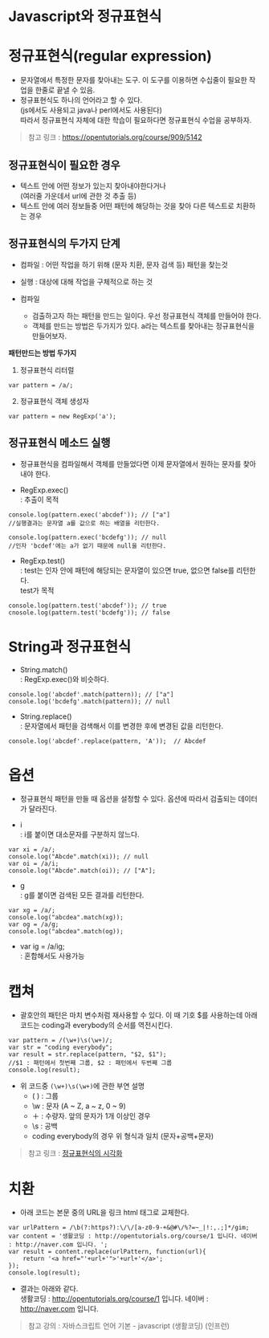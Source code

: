 Javascript와 정규표현식
=======================
# 정규표현식(regular expression)
* 문자열에서 특정한 문자를 찾아내는 도구. 이 도구를 이용하면 수십줄이 필요한 작업을 한줄로 끝낼 수 있음.
* 정규표현식도 하나의 언어라고 할 수 있다.   
(js에서도 사용되고 java나 perl에서도 사용된다)   
따라서 정규표현식 자체에 대한 학습이 필요하다면 정규표현식 수업을 공부하자.   
> 참고 링크 : https://opentutorials.org/course/909/5142

## 정규표현식이 필요한 경우
* 텍스트 안에 어떤 정보가 있는지 찾아내야한다거나   
(여러줄 가운데서 url에 관한 것 추출 등)
* 텍스트 안에 여러 정보들중 어떤 패턴에 해당하는 것을 찾아 다른 텍스트로 치환하는 경우

## 정규표현식의 두가지 단계
* 컴파일 : 어떤 작업을 하기 위해 (문자 치환, 문자 검색 등) 패턴을 찾는것
* 실행 : 대상에 대해 작업을 구체적으로 하는 것

* 컴파일
  * 검출하고자 하는 패턴을 만드는 일이다. 우선 정규표현식 객체를 만들어야 한다.
  * 객체를 만드는 방법은 두가지가 있다. a라는 텍스트를 찾아내는 정규표현식을 만들어보자.

**패턴만드는 방법 두가지**
1. 정규표현식 리터럴   
```
var pattern = /a/;
```
2. 정규표현식 객체 생성자
```
var pattern = new RegExp('a');
```

## 정규표현식 메소드 실행
* 정규표현식을 컴파일해서 객체를 만들었다면 이제 문자열에서 원하는 문자를 찾아내야 한다. 

* RegExp.exec()   
: 추출이 목적
```
console.log(pattern.exec('abcdef')); // ["a"]
//실행결과는 문자열 a를 값으로 하는 배열을 리턴한다.

console.log(pattern.exec('bcdefg')); // null
//인자 'bcdef'에는 a가 없기 때문에 null을 리턴한다.
```
* RegExp.test()   
: test는 인자 안에 패턴에 해당되는 문자열이 있으면 true, 없으면 false를 리턴한다.   
test가 목적
```
console.log(pattern.test('abcdef')); // true
cnosole.log(pattern.test('bcdefg')); // false
```

# String과 정규표현식
* String.match()   
: RegExp.exec()와 비슷하다.
```
console.log('abcdef'.match(pattern)); // ["a"]
console.log('bcdefg'.match(pattern)); // null
```

* String.replace()   
: 문자열에서 패턴을 검색해서 이를 변경한 후에 변경된 값을 리턴한다.
```
console.log('abcdef'.replace(pattern, 'A'));  // Abcdef
```

# 옵션
* 정규표현식 패턴을 만들 때 옵션을 설정할 수 있다. 옵션에 따라서 검출되는 데이터가 달라진다.

* i   
: i를 붙이면 대소문자를 구분하지 않느다.
```
var xi = /a/;
console.log("Abcde".match(xi)); // null
var oi = /a/i;
console.log("Abcde".match(oi)); // ["A"];
```
* g   
: g를 붙이면 검색된 모든 결과를 리턴한다.
```
var xg = /a/;
console.log("abcdea".match(xg));
var og = /a/g;
console.log("abcdea".match(og));
```

* var ig = /a/ig;   
: 혼합해서도 사용가능

# 캡쳐   
* 괄호안의 패턴은 마치 변수처럼 재사용할 수 있다. 이 때 기호 $를 사용하는데 아래 코드는 coding과 everybody의 순서를 역전시킨다.
```
var pattern = /(\w+)\s(\w+)/;
var str = "coding everybody";
var result = str.replace(pattern, "$2, $1");
//$1 : 패턴에서 첫번째 그룹, $2 : 패턴에서 두번째 그룹
console.log(result);
```

* 위 코드중 ```(\w+)\s(\w+)```에 관한 부연 설명
  * ( ) : 그룹
  * \w : 문자 (A ~ Z, a ~ z, 0 ~ 9)
  * ＋ : 수량자. 앞의 문자가 1개 이상인 경우
  * \s : 공백
  * coding everybody의 경우 위 형식과 일치 (문자+공백+문자)
> 참고 링크 : [정규표현식의 시각화](https://regexper.com/#%28%5Cw%2B%29%5Cs%28%5Cw%2B%29)

# 치환
* 아래 코드는 본문 중의 URL을 링크 html 태그로 교체한다. 
```
var urlPattern = /\b(?:https?):\/\/[a-z0-9-+&@#\/%?=~_|!:,.;]*/gim;
var content = '생활코딩 : http://opentutorials.org/course/1 입니다. 네이버 : http://naver.com 입니다. ';
var result = content.replace(urlPattern, function(url){
    return '<a href="'+url+'">'+url+'</a>';
});
console.log(result);
```
* 결과는 아래와 같다.   
생활코딩 : <a href="http://opentutorials.org/course/1">http://opentutorials.org/course/1</a> 입니다. 네이버 : <a href="http://naver.com">http://naver.com</a> 입니다.

> 참고 강의 : 자바스크립트 언어 기본 - javascript (생활코딩) (인프런)
